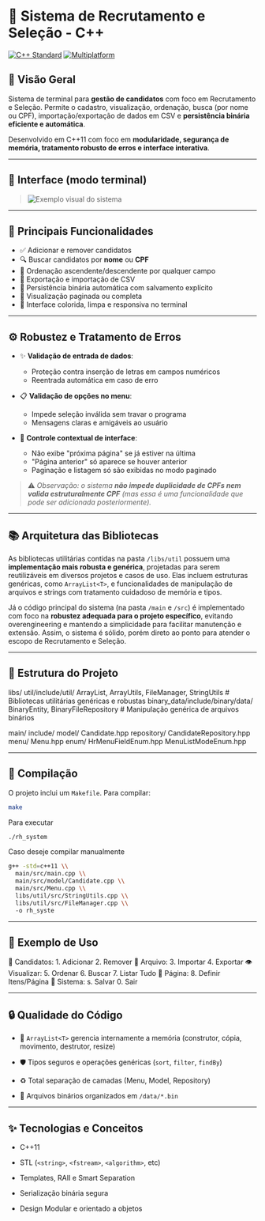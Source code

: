 # 👔 Sistema de Recrutamento e Seleção - C++

[![C++ Standard](https://img.shields.io/badge/C%2B%2B-11%2B-blue.svg)](https://en.wikipedia.org/wiki/C%2B%2B11)
[![Multiplatform](https://img.shields.io/badge/platform-Windows%20%7C%20Linux%20%7C%20macOS-lightgrey.svg)](https://en.wikipedia.org/wiki/Cross-platform)

## 📌 Visão Geral

Sistema de terminal para **gestão de candidatos** com foco em Recrutamento e Seleção. Permite o cadastro, visualização, ordenação, busca (por nome ou CPF), importação/exportação de dados em CSV e **persistência binária eficiente e automática**.

Desenvolvido em C++11 com foco em **modularidade, segurança de memória, tratamento robusto de erros e interface interativa**.

---

## 📸 Interface (modo terminal)

> ![Exemplo visual do sistema](./35d5a172-7c81-4f07-98f2-5c2dfff73226.png)

---

## 🧩 Principais Funcionalidades

* ✅ Adicionar e remover candidatos
* 🔍 Buscar candidatos por **nome** ou **CPF**
* 🧮 Ordenação ascendente/descendente por qualquer campo
* 📁 Exportação e importação de CSV
* 💾 Persistência binária automática com salvamento explícito
* 📃 Visualização paginada ou completa
* 🎨 Interface colorida, limpa e responsiva no terminal

---

## ⚙️ Robustez e Tratamento de Erros

* ✨ **Validação de entrada de dados**:

  * Proteção contra inserção de letras em campos numéricos
  * Reentrada automática em caso de erro
* 📋 **Validação de opções no menu**:

  * Impede seleção inválida sem travar o programa
  * Mensagens claras e amigáveis ao usuário
* 🧭 **Controle contextual de interface**:

  * Não exibe "próxima página" se já estiver na última
  * "Página anterior" só aparece se houver anterior
  * Paginação e listagem só são exibidas no modo paginado

> ⚠️ *Observação: o sistema **não impede duplicidade de CPFs nem valida estruturalmente CPF** (mas essa é uma funcionalidade que pode ser adicionada posteriormente).*

---

## 📚 Arquitetura das Bibliotecas

As bibliotecas utilitárias contidas na pasta `/libs/util` possuem uma **implementação mais robusta e genérica**, projetadas para serem reutilizáveis em diversos projetos e casos de uso. Elas incluem estruturas genéricas, como `ArrayList<T>`, e funcionalidades de manipulação de arquivos e strings com tratamento cuidadoso de memória e tipos.

Já o código principal do sistema (na pasta `/main` e `/src`) é implementado com foco na **robustez adequada para o projeto específico**, evitando overengineering e mantendo a simplicidade para facilitar manutenção e extensão. Assim, o sistema é sólido, porém direto ao ponto para atender o escopo de Recrutamento e Seleção.

---

## 📁 Estrutura do Projeto

libs/
  util/include/util/
    ArrayList, ArrayUtils, FileManager, StringUtils # Bibliotecas utilitárias genéricas e robustas
  binary_data/include/binary/data/
    BinaryEntity, BinaryFileRepository # Manipulação genérica de arquivos binários

main/
  include/
    model/
      Candidate.hpp
    repository/
      CandidateRepository.hpp
    menu/
      Menu.hpp
      enum/
        HrMenuFieldEnum.hpp
        MenuListModeEnum.hpp

---

## 🔧 Compilação

O projeto inclui um `Makefile`. Para compilar:

```bash
make
```

Para executar

```bash
./rh_system
```

Caso deseje compilar manualmente

```bash
g++ -std=c++11 \\
  main/src/main.cpp \\
  main/src/model/Candidate.cpp \\
  main/src/Menu.cpp \\
  libs/util/src/StringUtils.cpp \\
  libs/util/src/FileManager.cpp \\
  -o rh_syste
```

---

## 🧪 Exemplo de Uso

👥 Candidatos:  1. Adicionar   2. Remover
📄 Arquivo:     3. Importar    4. Exportar
👁 Visualizar:  5. Ordenar     6. Buscar     7. Listar Tudo
📏 Página:      8. Definir Itens/Página
💾 Sistema:     s. Salvar      0. Sair

---

## 🔒 Qualidade do Código

* 🧠 `ArrayList<T>` gerencia internamente a memória (construtor, cópia, movimento, destrutor, resize)

* 🛡️ Tipos seguros e operações genéricas (`sort`, `filter`, `findBy`)

* ♻️ Total separação de camadas (Menu, Model, Repository)

* 📁 Arquivos binários organizados em `/data/*.bin`

---

## ✨ Tecnologias e Conceitos

* C++11

* STL (`<string>`, `<fstream>`, `<algorithm>`, etc)

* Templates, RAII e Smart Separation

* Serialização binária segura

* Design Modular e orientado a objetos
